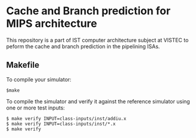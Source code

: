 # Cache and Branch prediction for MIPS architecture

This repository is a part of IST computer architecture subject at VISTEC to peform the cache and branch prediction in the pipelining ISAs.

## Makefile
To compile your simulator:
```
$make
```
To compile the simulator and verify it against the reference simulator using one or more test
inputs:
```
$ make verify INPUT=class-inputs/inst/addiu.x
$ make verify INPUT=class-inputs/inst/*.x
$ make verify
```
